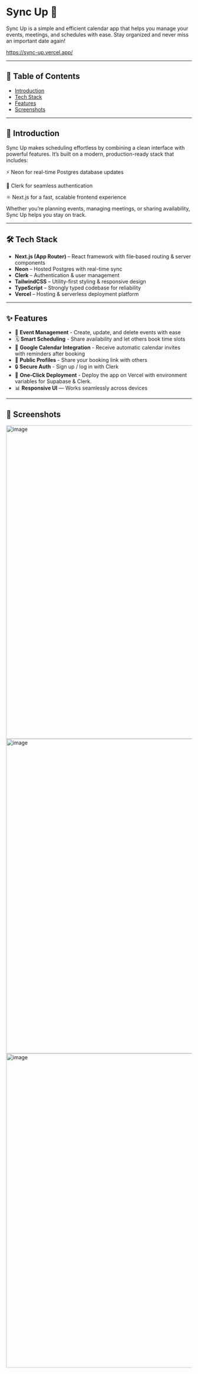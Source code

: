 # Sync Up 📅 

Sync Up is a simple and efficient calendar app that helps you manage your events, meetings, and schedules with ease. Stay organized and never miss an important date again!

https://sync-up.vercel.app/

---

## 📑 Table of Contents
- [Introduction](#introduction)
- [Tech Stack](#tech-stack)
- [Features](#features)
- [Screenshots](#screenshots)

---

## 🚀 Introduction
 
Sync Up makes scheduling effortless by combining a clean interface with powerful features.
It’s built on a modern, production-ready stack that includes:

⚡ Neon for real-time Postgres database updates

🔐 Clerk for seamless authentication

⚛️ Next.js for a fast, scalable frontend experience

Whether you’re planning events, managing meetings, or sharing availability, Sync Up helps you stay on track.

---

## 🛠️ Tech Stack
- **Next.js (App Router)** – React framework with file‑based routing & server components
- **Neon** – Hosted Postgres with real-time sync
- **Clerk** – Authentication & user management
- **TailwindCSS** – Utility-first styling & responsive design  
- **TypeScript** – Strongly typed codebase for reliability  
- **Vercel** – Hosting & serverless deployment platform

---

## ✨ Features
- 📅 **Event Management** - Create, update, and delete events with ease
- 🗓️ **Smart Scheduling** - Share availability and let others book time slots
- 🔔 **Google Calendar Integration** - Receive automatic calendar invites with reminders after booking
- 👤 **Public Profiles** - Share your booking link with others
- 🔒 **Secure Auth** - Sign up / log in with Clerk
- 🚀 **One‑Click Deployment** - Deploy the app on Vercel with environment variables for Supabase & Clerk.
- 📊 **Responsive UI** — Works seamlessly across devices  
 

---

## 📸 Screenshots

<img width="1912" height="851" alt="image" src="https://github.com/user-attachments/assets/bcd61992-89d0-40e5-ae8a-858acdd04132" />
<img width="1897" height="854" alt="image" src="https://github.com/user-attachments/assets/85fd3a30-4ea3-43ae-bbda-b89bfcfa7812" />
<img width="1913" height="853" alt="image" src="https://github.com/user-attachments/assets/e5995e19-676a-4f56-85cf-5475a7d7b001" />

